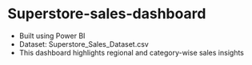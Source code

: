 # Superstore-sales-dashboard

- Built using Power BI
- Dataset: Superstore_Sales_Dataset.csv
- This dashboard highlights regional and category-wise sales insights


